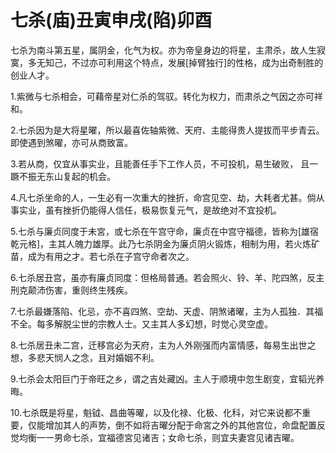 # 七杀(庙)丑寅申戌(陷)卯酉

七杀为南斗第五星，属阴金，化气为权。亦为帝皇身边的将星，主肃杀，故人生寂寞，多无知己，不过亦可利用这个特点，发展[掉臂独行]的性格，成为出奇制胜的创业人才。

1.紫微与七杀相会，可藉帝星对仁杀的驾驭。转化为权力，而肃杀之气因之亦可祥和。

2.七杀因为是大将星曜，所以最喜佐轴紫微、天府、主能得贵人提拔而平步青云。即使遇到煞曜，亦可从商致富。

3.若从商，仅宜从事实业，且能善任手下工作人员，不可投机，易生破败， 且一蹶不振无东山复起的机会。

4.凡七杀坐命的人，一生必有一次重大的挫折，命宫见空、劫，大耗者尤甚。倘从事实业，虽有挫折仍能得人信任，极易恢复元气，是故绝对不宜投机。

5.七杀与廉贞同度于未宮，或七杀在午宫守命，廉贞在中宫守福德，皆称为[雄宿乾元格]，主其人魄力雄厚。此乃七杀阴金为廉贞阴火锻炼，相制为用，若火炼矿苗，成为有用之才。若七杀在子宫守命者次之。

6.七杀居丑宫，虽亦有廉贞同度：但格局普通。若会照火、铃、羊、陀四煞，反主刑克颠沛伤害，重则终生残疾。

7.七杀最嫌落陷、化忌，亦不喜四煞、空劫、天虚、阴煞诸曜，主为人孤独．其福不全。每多解脱尘世的宗教人士。又主其人多幻想，时觉心灵空虚。

8.七杀居丑未二宫，迁移宫必为天府，主为人外刚强而内富情感，每易生出世之想，多悲天悯人之念，且对婚姻不利。

9.七杀会太阳巨门于帝旺之乡，谓之吉处藏凶。主人于顺境中忽生剧变，宜韬光养晦。

10.七杀既是将星，魁钺、昌曲等曜，以及化禄、化极、化科，对它来说都不重要，仅能增加其人的声势，倒不如将吉曜分配于命宮之外的其他宫位，命盘配置反觉均衡一一男命七杀，宜福德宮见诸吉；女命七杀，则宜夫妻宫见诸吉曜。